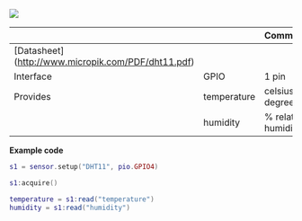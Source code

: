 ![](http://whitecatboard.org/git/dht11.jpg)

|              |             | Comments                   |
|--------------|-------------|----------------------------|
| [Datasheet] (http://www.micropik.com/PDF/dht11.pdf)    |             |                            |
| Interface    | GPIO        | 1 pin                      |
| Provides     | temperature | celsius degrees            |
|              | humidity    | % relative humidity        |


**Example code**

```lua
s1 = sensor.setup("DHT11", pio.GPIO4)

s1:acquire()

temperature = s1:read("temperature")
humidity = s1:read("humidity")
```